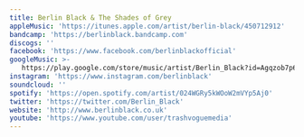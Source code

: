 ```yaml
---
title: Berlin Black & The Shades of Grey
appleMusic: 'https://itunes.apple.com/artist/berlin-black/450712912'
bandcamp: 'https://berlinblack.bandcamp.com'
discogs: ''
facebook: 'https://www.facebook.com/berlinblackofficial'
googleMusic: >-
   https://play.google.com/store/music/artist/Berlin_Black?id=Agqzob7p6t7hjdaejzya2ir56pm
instagram: 'https://www.instagram.com/berlinblack'
soundcloud: ''
spotify: 'https://open.spotify.com/artist/024WGRy5kWOoW2mVYp5Aj0'
twitter: 'https://twitter.com/Berlin_Black'
website: 'http://www.berlinblack.co.uk'
youtube: 'https://www.youtube.com/user/trashvoguemedia'
---
```

